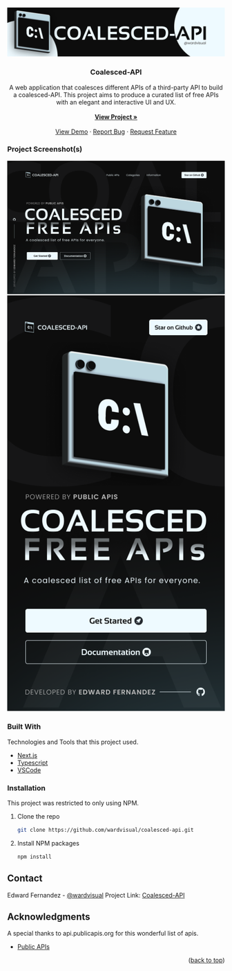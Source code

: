 <div id="top"></div>

<!-- [![Contributors][contributors-shield]][contributors-url]
[![Forks][forks-shield]][forks-url]
[![Stargazers][stars-shield]][stars-url]
[![Issues][issues-shield]][issues-url]
[![MIT License][license-shield]][license-url]
[![LinkedIn][linkedin-shield]][linkedin-url] -->

<!-- PROJECT LOGO -->
<br />
<div align="center">
  <a href="https://github.com/wardvisual/coalesced-api">
    <img src="./public/assets/images/banner.png" alt="banner">
  </a>

  <h3 align="center">Coalesced-API</h3>

  <p align="center">
  A web application that coalesces different APIs of a third-party API to build a coalesced-API. This project aims to produce a curated list of free APIs with an elegant and interactive UI and UX.
    <br />
    <br />
    <a href="https://github.com/wardvisual/coalesced-api"><strong>View Project »</strong></a>
    <br />
    <br />
    <a href="https://github.com/wardvisual/coalesced-api">View Demo</a>
    ·
    <a href="https://github.com/wardvisual/coalesced-api/issues">Report Bug</a>
    ·
    <a href="https://github.com/wardvisual/coalesced-api/issues">Request Feature</a>
  </p>
</div>

### Project Screenshot(s)

<a align="center" href="https://github.com/wardvisual/coalesced-api">
  <img src="./public/assets/images/homepage_desktop.png" alt="desktop view">
  <img src="./public/assets/images/homepage_mobile.png" alt="mobile view">
</a>

### Built With

Technologies and Tools that this project used.

- [Next.js](https://nextjs.org/)
- [Typescript](https://www.typescriptlang.org/)
- [VSCode](https://code.visualstudio.com/)

<!-- INSTALLATION -->

### Installation

This project was restricted to only using NPM.

1. Clone the repo

   ```sh
   git clone https://github.com/wardvisual/coalesced-api.git
   ```

2. Install NPM packages

   ```sh
   npm install
   ```

<!-- CONTACT -->

## Contact

Edward Fernandez - [@wardvisual](https://twitter.com/wardvisual)
Project Link: [Coalesced-API](https://github.com/wardvisual/coalesced-api)

<!-- ACKNOWLEDGMENTS -->

## Acknowledgments

A special thanks to api.publicapis.org for this wonderful list of apis.

- [Public APIs](https://api.publicapis.org)

<p align="right">(<a href="#top">back to top</a>)</p>
